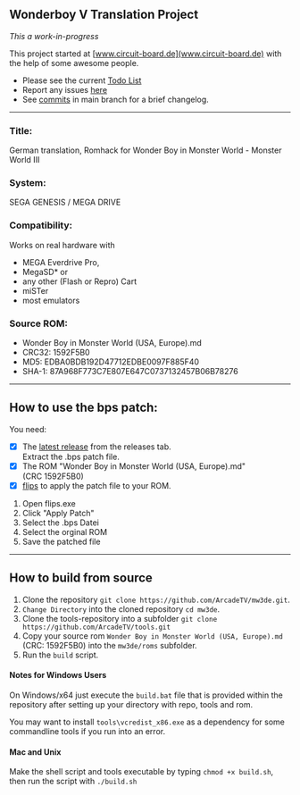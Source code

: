 ## Wonderboy V Translation Project
_This a work-in-progress_


This project started at [www.circuit-board.de](www.circuit-board.de) with the help of some awesome people.

- Please see the current [Todo List](https://github.com/ArcadeTV/mw3de/blob/main/info/TODO.md)
- Report any issues [here](https://github.com/ArcadeTV/mw3de/issues)
- See [commits](https://github.com/ArcadeTV/mw3de/commits/main) in main branch for a brief changelog.

--- 

### Title:
German translation, Romhack
for Wonder Boy in Monster World - Monster World III

### System:
SEGA GENESIS / MEGA DRIVE

### Compatibility:  
Works on real hardware with 
- MEGA Everdrive Pro, 
- MegaSD* or 
- any other (Flash or Repro) Cart
- miSTer
- most emulators

### Source ROM:     
- Wonder Boy in Monster World (USA, Europe).md
- CRC32: 1592F5B0
- MD5: EDBA0BDB192D47712EDBE0097F885F40
- SHA-1: 87A968F773C7E807E647C0737132457B06B78276

---

## How to use the bps patch:

You need:
- [x] The [latest release](https://github.com/ArcadeTV/mw3de/releases/latest) from the releases tab. <br>Extract the .bps patch file.
- [x] The ROM "Wonder Boy in Monster World (USA, Europe).md"<br>(CRC 1592F5B0)
- [x] [flips](https://dl.smwcentral.net/11474/floating.zip) to apply the patch file to your ROM.

1. Open flips.exe
2. Click "Apply Patch"
3. Select the .bps Datei
4. Select the orginal ROM
5. Save the patched file

---

## How to build from source

1. Clone the repository `git clone https://github.com/ArcadeTV/mw3de.git`.
2. `Change Directory` into the cloned repository `cd mw3de`.
3. Clone the tools-repository into a subfolder `git clone https://github.com/ArcadeTV/tools.git`
4. Copy your source rom `Wonder Boy in Monster World (USA, Europe).md` (CRC: 1592F5B0) into the `mw3de/roms` subfolder.
5. Run the `build` script.


#### Notes for Windows Users

On Windows/x64 just execute the `build.bat` file that is provided within the repository after setting up your directory with repo, tools and rom.

You may want to install `tools\vcredist_x86.exe` as a dependency for some commandline tools if you run into an error.


#### Mac and Unix

Make the shell script and tools executable by typing `chmod +x build.sh`, then run the script with `./build.sh`
